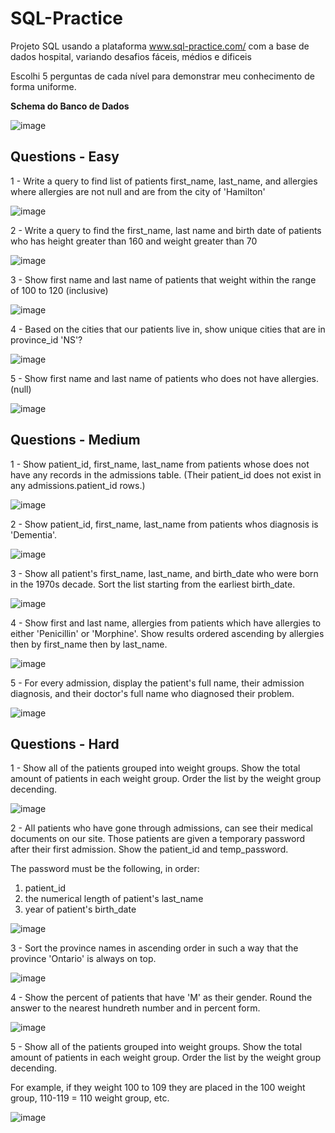 # SQL-Practice
Projeto SQL usando a plataforma www.sql-practice.com/ com a base de dados hospital, variando desafios fáceis, médios e dificeis

Escolhi 5 perguntas de cada nível para demonstrar meu conhecimento de forma uniforme.

<strong>Schema do Banco de Dados</strong>


![image](https://github.com/user-attachments/assets/32fe4f08-b85f-40f8-b9ae-e506c09db432)


<h2>Questions - Easy</h2>

1 - Write a query to find list of patients first_name, last_name, and allergies where allergies are not null and are from the city of 'Hamilton'

![image](https://github.com/user-attachments/assets/989e2817-e3fb-4b0e-9326-eaa36f9e4214)


2 - Write a query to find the first_name, last name and birth date of patients who has height greater than 160 and weight greater than 70

![image](https://github.com/user-attachments/assets/96b187fc-2582-4b23-8909-7bfe26a695f5)


3 - Show first name and last name of patients that weight within the range of 100 to 120 (inclusive)

![image](https://github.com/user-attachments/assets/6518a7c8-fdf7-4176-90e6-33ceec277e3a)


4 - Based on the cities that our patients live in, show unique cities that are in province_id 'NS'?

![image](https://github.com/user-attachments/assets/e51afe59-5b27-4eee-8434-aad4792d4350)


5 - Show first name and last name of patients who does not have allergies. (null)

![image](https://github.com/user-attachments/assets/af25f530-e234-44e8-8942-d0c6de51b89a)



<h2>Questions - Medium</h2>

1 - Show patient_id, first_name, last_name from patients whose does not have any records in the admissions table. (Their patient_id does not exist in any admissions.patient_id rows.)

![image](https://github.com/user-attachments/assets/9a548c47-8a58-46a2-84a9-399e4584832a)


2 - Show patient_id, first_name, last_name from patients whos diagnosis is 'Dementia'.

![image](https://github.com/user-attachments/assets/5a4b6b48-3cfa-4aa9-a7c1-b209dc0f1628)


3 - Show all patient's first_name, last_name, and birth_date who were born in the 1970s decade. Sort the list starting from the earliest birth_date.

![image](https://github.com/user-attachments/assets/b5e154ca-7083-46e0-b8de-7ecd50449dcc)


4 - Show first and last name, allergies from patients which have allergies to either 'Penicillin' or 'Morphine'. Show results ordered ascending by allergies then by first_name then by last_name.

![image](https://github.com/user-attachments/assets/577e6227-2e57-4140-8f75-91282ccf0c64)


5 - For every admission, display the patient's full name, their admission diagnosis, and their doctor's full name who diagnosed their problem.

![image](https://github.com/user-attachments/assets/82ec4855-9946-416a-b622-6731586ba984)



<h2>Questions - Hard</h2>

1 - Show all of the patients grouped into weight groups.
Show the total amount of patients in each weight group.
Order the list by the weight group decending.

![image](https://github.com/user-attachments/assets/f65108cd-8728-46d0-9593-643ac258b8ae)


2 - All patients who have gone through admissions, can see their medical documents on our site. Those patients are given a temporary password after their first admission. Show the patient_id and temp_password.

The password must be the following, in order:
1. patient_id
2. the numerical length of patient's last_name
3. year of patient's birth_date

![image](https://github.com/user-attachments/assets/0352bd6b-feca-4718-8d9a-c0a56a2468d2)


3 - Sort the province names in ascending order in such a way that the province 'Ontario' is always on top.

![image](https://github.com/user-attachments/assets/86b29c39-ccc8-4b16-92c5-ac753b07b87f)


4 - Show the percent of patients that have 'M' as their gender. Round the answer to the nearest hundreth number and in percent form.

![image](https://github.com/user-attachments/assets/fcb53058-ea3a-48da-a1b3-b122cc474208)


5 - 
Show all of the patients grouped into weight groups.
Show the total amount of patients in each weight group.
Order the list by the weight group decending.

For example, if they weight 100 to 109 they are placed in the 100 weight group, 110-119 = 110 weight group, etc.

![image](https://github.com/user-attachments/assets/6c2853eb-56a5-432f-9910-a490b7797105)





